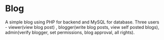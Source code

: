 # Blog
A simple blog using PHP for backend and MySQL for database. Three users - viewer(view blog post) , blogger(write blog posts, view self posted blogs), admin(verify blogger, set permissions, blog approval, all rights).
